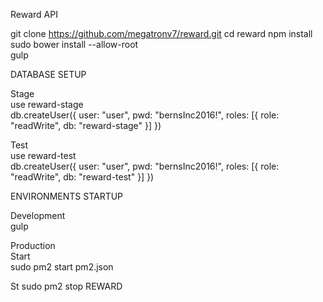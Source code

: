 Reward API

git clone https://github.com/megatronv7/reward.git
cd reward
npm install  
sudo bower install --allow-root  
gulp  

DATABASE SETUP  

Stage  
use reward-stage  
db.createUser({ user: "user", pwd: "bernsInc2016!", roles: [{ role: "readWrite", db: "reward-stage" }] })  

Test  
use reward-test   
db.createUser({ user: "user", pwd: "bernsInc2016!", roles: [{ role: "readWrite", db: "reward-test" }] })  



ENVIRONMENTS STARTUP  

Development  
gulp  

Production  
Start  
sudo pm2 start pm2.json  

St
sudo pm2 stop REWARD






